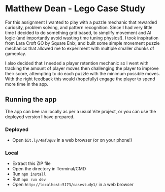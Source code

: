 # Matthew Dean - Lego Case Study

For this assignment I wanted to play with a puzzle mechanic that rewarded curiosity, problem solving, and pattern recognition. Since I had very little time I decided to do something grid based, to simplify movement and AI logic (and importantly avoid wasting time tuning physics!). I took inspiration from Lara Croft GO by Square Enix, and built some simple movement puzzle mechanics that allowed me to experiment with multiple smaller chunks of gameplay.

I also decided that I needed a player retention mechanic so I went with tracking the amount of player moves then challenging the player to improve their score, attempting to do each puzzle with the minimum possible moves. With the right feedback this would (hopefully) engage the player to spend more time in the app.

## Running the app
The app can bee ran locally as per a usual Vite project, or you can use the deployed version I have prepared.

### Deployed
- Open `bit.ly/4mfJqu8` in a web browser (or on your phone!)

### Local
- Extract this ZIP file
- Open the directory in Terminal/CMD
- Run `npm install`
- Run `npm run dev`
- Open `http://localhost:5173/casestudy1/` in a web browser
